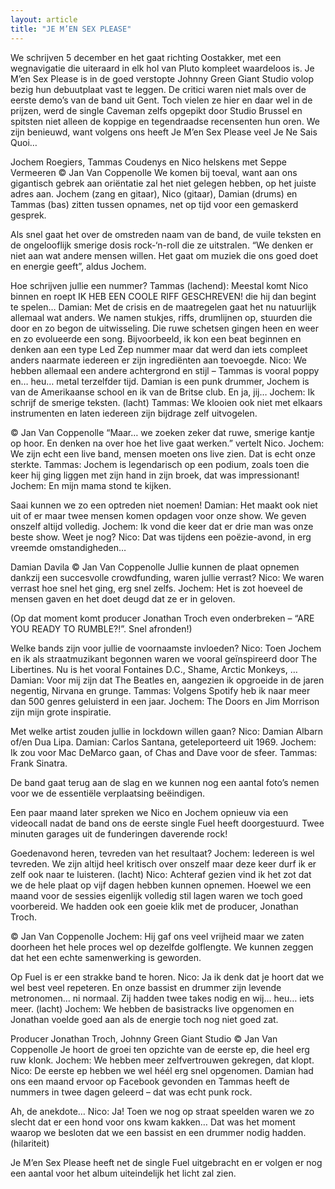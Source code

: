 ```yaml
---
layout: article
title: "JE M’EN SEX PLEASE"
---
```


We schrijven 5 december en het gaat richting Oostakker, met een wegnavigatie die uiteraard in elk hol van Pluto kompleet waardeloos is. Je M’en Sex Please is in de goed verstopte Johnny Green Giant Studio volop bezig hun debuutplaat vast te leggen. De critici waren niet mals over de eerste demo’s van de band uit Gent. Toch vielen ze hier en daar wel in de prijzen, werd de single Caveman zelfs opgepikt door Studio Brussel en spitsten niet alleen de koppige en tegendraadse recensenten hun oren. We zijn benieuwd, want volgens ons heeft Je M’en Sex Please veel Je Ne Sais Quoi…


Jochem Roegiers, Tammas Coudenys en Nico helskens met Seppe Vermeeren
© Jan Van Coppenolle
We komen bij toeval, want aan ons gigantisch gebrek aan oriëntatie zal het niet gelegen hebben, op het juiste adres aan. Jochem (zang en gitaar), Nico (gitaar), Damian (drums) en Tammas (bas) zitten tussen opnames, net op tijd voor een gemaskerd gesprek.

Als snel gaat het over de omstreden naam van de band, de vuile teksten en de ongelooflijk smerige dosis rock-‘n-roll die ze uitstralen. “We denken er niet aan wat andere mensen willen. Het gaat om muziek die ons goed doet en energie geeft”, aldus Jochem.

Hoe schrijven jullie een nummer?
Tammas (lachend): Meestal komt Nico binnen en roept IK HEB EEN COOLE RIFF GESCHREVEN! die hij dan begint te spelen…
Damian: Met de crisis en de maatregelen gaat het nu natuurlijk allemaal wat anders. We namen stukjes, riffs, drumlijnen op, stuurden die door en zo begon de uitwisseling. Die ruwe schetsen gingen heen en weer en zo evolueerde een song. Bijvoorbeeld, ik kon een beat beginnen en denken aan een type Led Zep nummer maar dat werd dan iets compleet anders naarmate iedereen er zijn ingrediënten aan toevoegde.
Nico: We hebben allemaal een andere achtergrond en stijl – Tammas is vooral poppy en… heu… metal terzelfder tijd. Damian is een punk drummer, Jochem is van de Amerikaanse school en ik van de Britse club. En ja, jij…
Jochem: Ik schrijf de smerige teksten. (lacht)
Tammas: We klooien ook niet met elkaars instrumenten en laten iedereen zijn bijdrage zelf uitvogelen.


© Jan Van Coppenolle
“Maar… we zoeken zeker dat ruwe, smerige kantje op hoor. En denken na over hoe het live gaat werken.” vertelt Nico.
Jochem: We zijn echt een live band, mensen moeten ons live zien. Dat is echt onze sterkte.
Tammas: Jochem is legendarisch op een podium, zoals toen die keer hij ging liggen met zijn hand in zijn broek, dat was impressionant!
Jochem: En mijn mama stond te kijken.

Saai kunnen we zo een optreden niet noemen!
Damian: Het maakt ook niet uit of er maar twee mensen komen opdagen voor onze show. We geven onszelf altijd volledig.
Jochem: Ik vond die keer dat er drie man was onze beste show. Weet je nog?
Nico: Dat was tijdens een poëzie-avond, in erg vreemde omstandigheden…


Damian Davila © Jan Van Coppenolle
Jullie kunnen de plaat opnemen dankzij een succesvolle crowdfunding, waren jullie verrast?
Nico: We waren verrast hoe snel het ging, erg snel zelfs.
Jochem: Het is zot hoeveel de mensen gaven en het doet deugd dat ze er in geloven.

(Op dat moment komt producer Jonathan Troch even onderbreken – “ARE YOU READY TO RUMBLE?!”. Snel afronden!)

Welke bands zijn voor jullie de voornaamste invloeden?
Nico: Toen Jochem en ik als straatmuzikant begonnen waren we vooral geïnspireerd door The Libertines. Nu is het vooral Fontaines D.C., Shame, Arctic Monkeys, …
Damian: Voor mij zijn dat The Beatles en, aangezien ik opgroeide in de jaren negentig, Nirvana en grunge.
Tammas: Volgens Spotify heb ik naar meer dan 500 genres geluisterd in een jaar.
Jochem: The Doors en Jim Morrison zijn mijn grote inspiratie.


Met welke artist zouden jullie in lockdown willen gaan?
Nico: Damian Albarn of/en Dua Lipa.
Damian: Carlos Santana, geteleporteerd uit 1969.
Jochem: Ik zou voor Mac DeMarco gaan, of Chas and Dave voor de sfeer.
Tammas: Frank Sinatra.


De band gaat terug aan de slag en we kunnen nog een aantal foto’s nemen voor we de essentiële verplaatsing beëindigen.

Een paar maand later spreken we Nico en Jochem opnieuw via een videocall nadat de band ons de eerste single Fuel heeft doorgestuurd. Twee minuten garages uit de funderingen daverende rock!

Goedenavond heren, tevreden van het resultaat?
Jochem: Iedereen is wel tevreden. We zijn altijd heel kritisch over onszelf maar deze keer durf ik er zelf ook naar te luisteren. (lacht)
Nico: Achteraf gezien vind ik het zot dat we de hele plaat op vijf dagen hebben kunnen opnemen. Hoewel we een maand voor de sessies eigenlijk volledig stil lagen waren we toch goed voorbereid. We hadden ook een goeie klik met de producer, Jonathan Troch.


© Jan Van Coppenolle
Jochem: Hij gaf ons veel vrijheid maar we zaten doorheen het hele proces wel op dezelfde golflengte. We kunnen zeggen dat het een echte samenwerking is geworden.

Op Fuel is er een strakke band te horen.
Nico: Ja ik denk dat je hoort dat we wel best veel repeteren. En onze bassist en drummer zijn levende metronomen… ni normaal. Zij hadden twee takes nodig en wij… heu… iets meer. (lacht)
Jochem: We hebben de basistracks live opgenomen en Jonathan voelde goed aan als de energie toch nog niet goed zat.


Producer Jonathan Troch, Johnny Green Giant Studio © Jan Van Coppenolle
Je hoort de groei ten opzichte van de eerste ep, die heel erg ruw klonk.
Jochem: We hebben meer zelfvertrouwen gekregen, dat klopt.
Nico: De eerste ep hebben we wel héél erg snel opgenomen. Damian had ons een maand ervoor op Facebook gevonden en Tammas heeft de nummers in twee dagen geleerd – dat was echt punk rock.

Ah, de anekdote…
Nico: Ja! Toen we nog op straat speelden waren we zo slecht dat er een hond voor ons kwam kakken… Dat was het moment waarop we besloten dat we een bassist en een drummer nodig hadden. (hilariteit)

Je M’en Sex Please heeft net de single Fuel uitgebracht en er volgen er nog een aantal voor het album uiteindelijk het licht zal zien.
